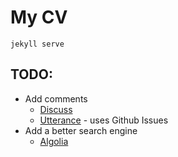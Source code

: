 # My CV


`jekyll serve`


## TODO:
- Add comments
  - [Discuss](https://disqus.com/admin/install/platforms/jekyll/)
  - [Utterance](https://utteranc.es/) - uses Github Issues
- Add a better search engine
  - [Algolia](https://github.com/algolia/jekyll-algolia)
